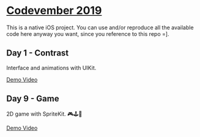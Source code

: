 # [Codevember 2019](http://codevember.xyz)

This is a native iOS project. You can use and/or reproduce all the available code here anyway you want, since you reference to this repo =].

## Day 1 - Contrast

Interface and animations with UIKit.

[Demo Video](https://www.linkedin.com/posts/renan-germano_codevember-contrast-day1-activity-6598731687042134016-a5Ao)

## Day 9 - Game

2D game with SpriteKit. 🎮🕹👾

[Demo Video](https://www.linkedin.com/posts/renan-germano_codevember-game-day9-activity-6601186574380126208-Odgy)
